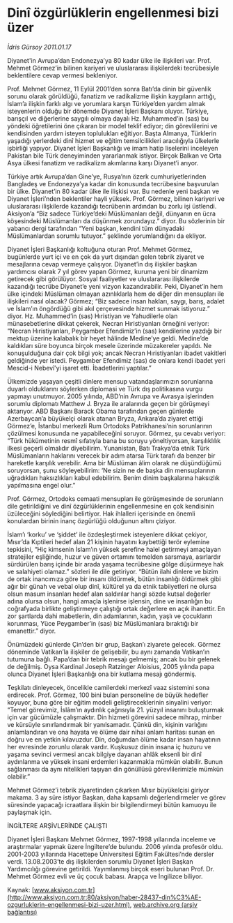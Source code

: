 # Dinî özgürlüklerin engellenmesi bizi üzer

*İdris Gürsoy 2011.01.17*

<font class="agenda2NewsSpot">
 Diyanet'in Avrupa’dan Endonezya’ya 80 kadar ülke ile ilişkileri var. Prof. Mehmet Görmez’in bilinen kariyeri ve uluslararası ilişkilerdeki tecrübesiyle beklentilere cevap vermesi bekleniyor.
</font>
<font class="newsDetail">
 <p>
  <p class="MsoNormal">
   Prof. Mehmet Görmez, 11 Eylül 2001’den sonra Batı’da dinin bir güvenlik sorunu olarak görüldüğü, fanatizm ve radikalizme ilişkin kaygıların arttığı, İslam’a ilişkin farklı algı ve yorumlara karşın Türkiye’den yardım almak isteyenlerin olduğu bir dönemde Diyanet İşleri Başkanı oluyor. Türkiye, barışçıl ve diğerlerine saygılı olmaya dayalı Hz. Muhammed’in (sas) bu yöndeki öğretilerini öne çıkaran bir model teklif ediyor; din görevlilerini ve kendisinden yardım isteyen toplulukları eğitiyor. Başta Almanya, Türklerin yaşadığı yerlerdeki dinî hizmet ve eğitim temsilcilikleri aracılığıyla ülkelerle işbirliği yapıyor. Diyanet İşleri Başkanlığı ve imam hatip liselerini inceleyen Pakistan bile Türk deneyiminden yararlanmak istiyor. Birçok Balkan ve Orta Asya ülkesi fanatizm ve radikalizm akımlarına karşı Diyanet’i arıyor.
  </p>
  <p class="MsoNormal">
   Türkiye artık Avrupa’dan Gine’ye, Rusya’nın özerk cumhuriyetlerinden Bangladeş ve Endonezya’ya kadar din konusunda tecrübesine başvurulan bir ülke. Diyanet’in 80 kadar ülke ile ilişkisi var. Bu nedenle yeni başkan ve Diyanet İşleri’nden beklentiler hayli yüksek. Prof. Görmez, bilinen kariyeri ve uluslararası ilişkilerde kazandığı tecrübenin ardından bu zorlu işi üstlendi. Aksiyon’a “Biz sadece Türkiye’deki Müslümanları değil, dünyanın en ücra köşesindeki Müslümanları da düşünmek zorundayız.” diyor. Bu sözlerinin bir yabancı dergi tarafından “Yeni başkan, kendini tüm dünyadaki Müslümanlardan sorumlu tutuyor.” şeklinde yorumlandığını da ekliyor.
  </p>
  <p class="MsoNormal">
   Diyanet İşleri Başkanlığı koltuğuna oturan Prof. Mehmet Görmez, bugünlerde yurt içi ve en çok da yurt dışından gelen tebrik ziyaret ve mesajlarına cevap vermeye çalışıyor. Diyanet’in dış ilişkiler başkan yardımcısı olarak 7 yıl görev yapan Görmez, kuruma yeni bir dinamizm getirecek gibi görülüyor. Sosyal faaliyetler ve uluslararası ilişkilerde kazandığı tecrübe Diyanet’e yeni vizyon kazandırabilir. Peki, Diyanet’in hem ülke içindeki Müslüman olmayan azınlıklarla hem de diğer din mensupları ile ilişkileri nasıl olacak? Görmez; “Biz sadece insan hakları, saygı, barış, adalet ve İslam’ın öngördüğü gibi akıl çerçevesinde hizmet sunmak istiyoruz.” diyor. Hz. Muhammed’in (sas) Hıristiyan ve Yahudilerle olan münasebetlerine dikkat çekerek, Necran Hıristiyanları örneğini veriyor: “Necran Hıristiyanları, Peygamber Efendimiz’in (sas) kendilerine yazdığı bir mektup üzerine kalabalık bir heyet hâlinde Medine’ye geldi. Medine’de kaldıkları süre boyunca birçok mesele üzerinde müzakereler yapıldı. Ne konuşulduğuna dair çok bilgi yok; ancak Necran Hıristiyanları ibadet vakitleri geldiğinde yer istedi. Peygamber Efendimiz (sas) de onlara kendi ibadet yeri Mescid-i Nebevî’yi işaret etti. İbadetlerini yaptılar.”
  </p>
  <p class="MsoNormal">
   Ülkemizde yaşayan çeşitli dinlere mensup vatandaşlarımızın sorunlarına duyarlı olduklarını söylerken diplomasi ve Türk dış politikasına vurgu yapmayı unutmuyor. 2005 yılında, ABD’nin Avrupa ve Avrasya işlerinden sorumlu diplomatı Matthew J. Bryza ile aralarında geçen bir görüşmeyi aktarıyor. ABD Başkanı Barack Obama tarafından geçen günlerde Azerbaycan’a büyükelçi olarak atanan Bryza, Ankara’da ziyaret ettiği Görmez’e, İstanbul merkezli Rum Ortodoks Patrikhanesi’nin sorunlarının çözülmesi konusunda ne yapabileceğini soruyor. Görmez, şu cevabı veriyor: “Türk hükümetinin resmî sıfatıyla bana bu soruyu yöneltiyorsan, karşılıklılık ilkesi geçerli olmalıdır diyebilirim. Yunanistan, Batı Trakya’da etnik Türk Müslümanların haklarını verecek bir adım atarsa Türk tarafı da benzer bir hareketle karşılık verebilir. Ama bir Müslüman âlim olarak ne düşündüğümü soruyorsan, şunu söyleyebilirim: ‘Ne sizin ne de başka din mensuplarının uğradıkları haksızlıkları kabul edebilirim. Benim dinim başkalarına haksızlık yapılmasına engel olur.”
  </p>
  <p class="MsoNormal">
   Prof. Görmez, Ortodoks cemaati mensupları ile görüşmesinde de sorunların dile getirildiğini ve dinî özgürlüklerinin engellenmesine en çok kendisinin üzüleceğini söylediğini belirtiyor. Hak ihlalleri içerisinde en önemli konulardan birinin inanç özgürlüğü olduğunun altını çiziyor.
  </p>
  <p class="MsoNormal">
   İslam’ı ‘korku’ ve ‘şiddet’ ile özdeşleştirmek isteyenlere dikkat çekiyor, Mısır’da Kıptileri hedef alan 21 kişinin hayatını kaybettiği terör eylemine tepkisini, “Hiç kimsenin İslam’ın yüksek şerefine halel getirmeyi amaçlayan stratejiler eşliğinde, huzur ve güven ortamını temelden sarsmaya, asırlardır sürdürülen barış içinde bir arada yaşama tecrübesine gölge düşürmeye hak ve salahiyeti olamaz.” sözleri ile dile getiriyor. “Bütün ilahi dinlere ve bizim de ortak inancımıza göre bir insanı öldürmek, bütün insanlığı öldürmek gibi ağır bir günah ve vebal olup dinî, kültürel ya da etnik tabiiyetleri ne olursa olsun masum insanları hedef alan saldırılar hangi sözde kutsal değerler adına olursa olsun, hangi amaçla işlenirse işlensin, dine ve insanlığın bu coğrafyada birlikte geliştirmeye çalıştığı ortak değerlere en açık ihanettir. En zor şartlarda dahi mabetlerin, din adamlarının, kadın, yaşlı ve çocukların korunması, Yüce Peygamber’in (sas) biz Müslümanlara bıraktığı bir emanettir.” diyor.
  </p>
  <p class="MsoNormal">
   Önümüzdeki günlerde Çin’den bir grup, Başkan’ı ziyarete gelecek. Görmez döneminde Vatikan’la ilişkiler de gelişebilir, bu aynı zamanda Vatikan’ın tutumuna bağlı. Papa’dan bir tebrik mesajı gelmemiş; ancak bu bir gelenek de değilmiş. Oysa Kardinal Joseph Ratzinger Aloisius, 2005 yılında papa olunca Diyanet İşleri Başkanlığı ona bir kutlama mesajı göndermiş.
   <span>
   </span>
  </p>
  <p class="MsoNormal">
   Teşkilatı dinleyecek, öncelikle camilerdeki merkezî vaaz sistemini sona erdirecek. Prof. Görmez, 100 bini bulan personeline de büyük hedefler koyuyor, buna göre bir eğitim modeli geliştireceklerinin sinyalini veriyor: “Temel görevimiz, İslâm’ın aydınlık çağrısıyla 21. yüzyıl insanını buluşturmak için var gücümüzle çalışmaktır. Din hizmeti görevini sadece mihrap, minber ve kürsüyle sınırlandırmak bir yanılsamadır. Çünkü din, kişinin varlığını anlamlandıran ve ona hayata ve ölüme dair nihai anlam haritası sunan en doğru ve en yetkin kılavuzdur. Din, doğumdan ölüme kadar insan hayatının her evresinde zorunlu olarak vardır. Kuşkusuz dinin insana iç huzuru ve yaşama sevinci vermesi ancak bilgiye dayanan ahlâk eksenli bir dinî aydınlanma ve yüksek insani erdemleri kazanmakla mümkün olabilir. Bunun sağlanması da aynı nitelikleri taşıyan din gönüllüsü görevlilerimizle mümkün olabilir.”
   <span>
   </span>
  </p>
  <p class="MsoNormal">
   Mehmet Görmez’i tebrik ziyaretinden çıkarken Mısır büyükelçisi giriyor makama. 3 ay süre istiyor Başkan, daha kapsamlı değerlendirmeler ve görev süresinde yapacağı icraatlara ilişkin bir bilgilendirmeyi bütün kamuoyu ile paylaşmak için.
  </p>
  <p class="MsoNormal">
   İNGİLTERE ARŞİVLERİNDE ÇALIŞTI
  </p>
  <p class="MsoNormal">
   Diyanet İşleri Başkanı Mehmet Görmez, 1997-1998 yıllarında inceleme ve araştırmalar yapmak üzere İngiltere’de bulundu. 2006 yılında profesör oldu. 2001-2003 yıllarında Hacettepe Üniversitesi Eğitim Fakültesi’nde dersler verdi. 13.08.2003’te dış ilişkilerden sorumlu Diyanet İşleri Başkan Yardımcılığı görevine getirildi. Yayımlanmış birçok eseri bulunan Prof. Dr. Mehmet Görmez evli ve üç çocuk babası. Arapça ve İngilizce biliyor.
  </p>
 </p>
</font>

Kaynak: [www.aksiyon.com.tr](http://www.aksiyon.com.tr:80/aksiyon/haber-28437-din%C3%AE-ozgurluklerin-engellenmesi-bizi-uzer.html), [web.archive.org (arşiv bağlantısı)](http://web.archive.org/web/20110121152026/http://www.aksiyon.com.tr:80/aksiyon/haber-28437-din%C3%AE-ozgurluklerin-engellenmesi-bizi-uzer.html)
